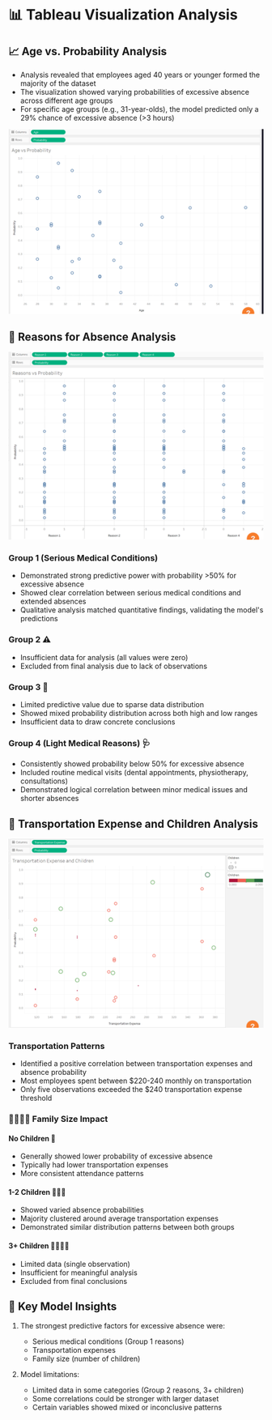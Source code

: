 # 📊 Tableau Visualization Analysis

## 📈 Age vs. Probability Analysis

- Analysis revealed that employees aged 40 years or younger formed the majority of the dataset
- The visualization showed varying probabilities of excessive absence across different age groups
- For specific age groups (e.g., 31-year-olds), the model predicted only a 29% chance of excessive absence (>3 hours)

![Age vs Probability Analysis](./assets/images/age_probability.png)

## 🏥 Reasons for Absence Analysis
![Reasons vs Probability Analysis](./assets/images/reasons_probability.png)
### Group 1 (Serious Medical Conditions)
- Demonstrated strong predictive power with probability >50% for excessive absence
- Showed clear correlation between serious medical conditions and extended absences
- Qualitative analysis matched quantitative findings, validating the model's predictions

### Group 2 ⚠️
- Insufficient data for analysis (all values were zero)
- Excluded from final analysis due to lack of observations

### Group 3 📝
- Limited predictive value due to sparse data distribution
- Showed mixed probability distribution across both high and low ranges
- Insufficient data to draw concrete conclusions

### Group 4 (Light Medical Reasons) 🩺
- Consistently showed probability below 50% for excessive absence
- Included routine medical visits (dental appointments, physiotherapy, consultations)
- Demonstrated logical correlation between minor medical issues and shorter absences

## 🚗 Transportation Expense and Children Analysis
![Transportation and Children Analysis](./assets/images/transport_children.png)
### Transportation Patterns
- Identified a positive correlation between transportation expenses and absence probability
- Most employees spent between $220-240 monthly on transportation
- Only five observations exceeded the $240 transportation expense threshold

### 👨‍👩‍👧‍👦 Family Size Impact
#### No Children 👤
- Generally showed lower probability of excessive absence
- Typically had lower transportation expenses
- More consistent attendance patterns

#### 1-2 Children 👨‍👩‍👧
- Showed varied absence probabilities
- Majority clustered around average transportation expenses
- Demonstrated similar distribution patterns between both groups

#### 3+ Children 👨‍👩‍👧‍👦
- Limited data (single observation)
- Insufficient for meaningful analysis
- Excluded from final conclusions

## 🎯 Key Model Insights
1. The strongest predictive factors for excessive absence were:
   - Serious medical conditions (Group 1 reasons)
   - Transportation expenses
   - Family size (number of children)

2. Model limitations:
   - Limited data in some categories (Group 2 reasons, 3+ children)
   - Some correlations could be stronger with larger dataset
   - Certain variables showed mixed or inconclusive patterns
